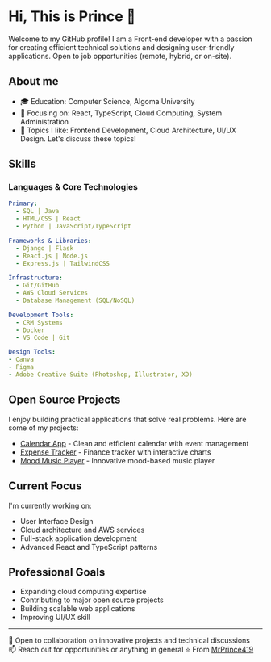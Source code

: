 # Hi, This is Prince 👋

Welcome to my GitHub profile! I am a Front-end developer with a passion for creating efficient technical solutions and designing user-friendly applications. Open to job opportunities (remote, hybrid, or on-site).

## About me
- 🎓 Education: Computer Science, Algoma University
- 🌱 Focusing on: React, TypeScript, Cloud Computing, System Administration
- 💬 Topics I like: Frontend Development, Cloud Architecture, UI/UX Design. Let's discuss these topics!

## Skills

### Languages & Core Technologies
```yaml
Primary:
  - SQL | Java
  - HTML/CSS | React
  - Python | JavaScript/TypeScript

Frameworks & Libraries:
  - Django | Flask
  - React.js | Node.js
  - Express.js | TailwindCSS

Infrastructure:
  - Git/GitHub
  - AWS Cloud Services
  - Database Management (SQL/NoSQL)

Development Tools:
  - CRM Systems
  - Docker
  - VS Code | Git

Design Tools:
- Canva
- Figma
- Adobe Creative Suite (Photoshop, Illustrator, XD)
```

## Open Source Projects
I enjoy building practical applications that solve real problems. Here are some of my projects:

- [Calendar App](https://github.com/MrPrince419/calender-app) - Clean and efficient calendar with event management
- [Expense Tracker](https://github.com/MrPrince419/Expense-Tracker-Dashboard) - Finance tracker with interactive charts
- [Mood Music Player](https://github.com/MrPrince419/mood-based-music-player) - Innovative mood-based music player

## Current Focus
I'm currently working on:
- User Interface Design
- Cloud architecture and AWS services
- Full-stack application development
- Advanced React and TypeScript patterns

## Professional Goals
- Expanding cloud computing expertise
- Contributing to major open source projects
- Building scalable web applications
- Improving UI/UX skill

---
💼 Open to collaboration on innovative projects and technical discussions  
📫 Reach out for opportunities or anything in general
⭐️ From [MrPrince419](https://github.com/MrPrince419)
